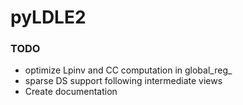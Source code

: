# pyLDLE2

### TODO
- optimize Lpinv and CC computation in global_reg_
- sparse DS support following intermediate views
- Create documentation